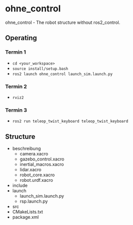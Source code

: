 # ohne_control
ohne_control - The robot structure without ros2_control.<br />
## Operating<br /> 
### Termin 1
- `cd <your_workspace>`<br />
- `source install/setup.bash`<br />
- `ros2 launch ohne_control launch_sim.launch.py`<br />
### Termin 2
- `rviz2`<br />
### Termin 3
- `ros2 run teleop_twist_keyboard teleop_twist_keyboard`<br />
## Structure<br /> 
- beschreibung<br />
  - camera.xacro<br />
  - gazebo_control.xacro<br />
  - inertial_macros.xacro<br />
  - lidar.xacro<br />
  - robot_core.xacro<br />
  - robot.urdf.xacro<br />
- include<br />
- launch<br />
  - launch_sim.launch.py<br />
  - rsp.launch.py<br />
- src<br />
- CMakeLists.txt<br />
- package.xml<br />
